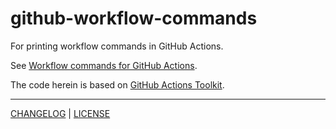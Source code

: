 # github-workflow-commands

For printing workflow commands in GitHub Actions.

See [Workflow commands for GitHub Actions](https://docs.github.com/en/actions/using-workflows/workflow-commands-for-github-actions).

The code herein is based on [GitHub Actions Toolkit](https://github.com/actions/toolkit/tree/main/packages/core/src).

---

[CHANGELOG](./CHANGELOG.md) | [LICENSE](./LICENSE)
